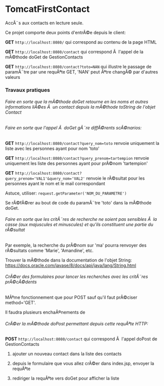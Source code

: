 # TomcatFirstContact #

AccÃ¨s aux contacts en lecture seule.

Ce projet comporte deux points d'entrÃ©e depuis le client:

**GET** `http://localhost:8080/` qui correspond au contenu de la page HTML

**GET** `http://localhost:8080/contact` qui correspond Ã  l'appel de la mÃ©thode doGet de GestionContacts

**GET** `http://localhost:8080/contact?toto=NAN` qui illustre le passage de paramÃ¨tre par une requÃªte GET, 'NAN' peut Ãªtre changÃ© par d'autres valeurs

### Travaux pratiques

###### Faire en sorte que la mÃ©thode doGet retourne en les noms et autres informations liÃ©es Ã  un contact depuis la mÃ©thode toString de l'objet Contact

###### Faire en sorte que l'appel Ã  doGet gÃ¨re diffÃ©rents scÃ©narios:

**GET** `http://localhost:8080/contact?query_nom=toto` renvoie uniquement la liste avec les personnes ayant pour nom 'toto'

**GET** `http://localhost:8080/contact?query_prenom=tartempion` renvoie uniquement les liste des personnes ayant pour prÃ©nom 'tartempion'

**GET** `http://localhost:8080/contact?query_prenom='VAL1'&query_nom='VAL2'` renvoie le rÃ©sultat pour les personnes ayant le nom et le mail correspondant

Astuce, utiliser:
 ```request.getParameter('NOM_DU_PARAMETRE')```
 
Se rÃ©fÃ©rer au bout de code du paramÃ¨tre 'toto' dans la mÃ©thode doGet.

###### Faire en sorte que les critÃ¨res de recherche ne soient pas sensibles Ã  la casse (aux majuscules et minuscules) et qu'ils constituent une partie du rÃ©sultat

Par exemple, la recherche du prÃ©nom sur 'ma' pourra renvoyer des rÃ©sultats comme 'Marie', 'Amandine', etc.

Trouver la mÃ©thode dans la documentation de l'objet String: https://docs.oracle.com/javase/8/docs/api/java/lang/String.html
 
 
###### CrÃ©er des formulaires pour lancer les recherches avec les critÃ¨res prÃ©cÃ©dents

MÃªme fonctionnement que pour POST sauf qu'il faut prÃ©ciser method='GET'.

Il faudra plusieurs enchaÃ®nements de <form>
        
###### CrÃ©er la mÃ©thode doPost permettant depuis cette requÃªte HTTP:

  **POST** `http://localhost:8080/contact` qui correspond Ã  l'appel doPost de GestionContacts

  1. ajouter un nouveau contact dans la liste des contacts
 
  2. depuis le formulaire que vous allez crÃ©er dans index.jsp, envoyer la requÃªte
 
  3. rediriger la requÃªte vers doGet pour afficher la liste

